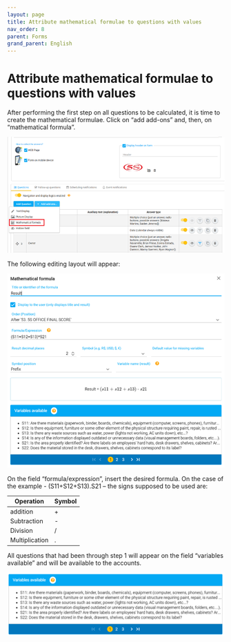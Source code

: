 ```yaml
---
layout: page
title: Attribute mathematical formulae to questions with values
nav_order: 8
parent: Forms
grand_parent: English
---
```

# Attribute mathematical formulae to questions with values

After performing the first step on all questions to be 
calculated, it is time to create the mathematical 
formulae. Click on “add add-ons” and, then, on 
“mathematical formula”.

![forms16](/en/assets/images/forms16.png)

The following editing layout will appear:

![forms17](/en/assets/images/forms17.png)

On the field “formula/expression”, insert the desired 
formula. On the case of the example - 
(S11+S12+S13).S21 – the signs supposed to be used are:

Operation | Symbol
------------ | -------------
addition | +
Subtraction | -
Division | /
Multiplication | .

All questions that had been through step 1 will appear 
on the field “variables available” and will be available 
to the accounts.

![forms18](/en/assets/images/forms18.png)